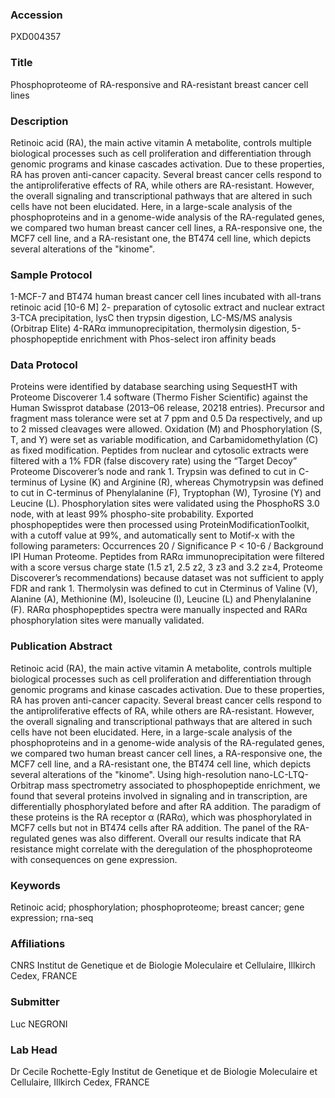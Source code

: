 ### Accession
PXD004357

### Title
Phosphoproteome of RA-responsive and RA-resistant breast cancer cell lines

### Description
Retinoic acid (RA), the main active vitamin A metabolite, controls multiple biological processes such as cell proliferation and differentiation through genomic programs and kinase cascades activation. Due to these properties, RA has proven anti-cancer capacity. Several breast cancer cells respond to the antiproliferative effects of RA, while others are RA-resistant. However, the overall signaling and transcriptional pathways that are altered in such cells have not been elucidated. Here, in a large-scale analysis of the phosphoproteins and in a genome-wide analysis of the RA-regulated genes, we compared two human breast cancer cell lines, a RA-responsive one, the MCF7 cell line, and a RA-resistant one, the BT474 cell line, which depicts several alterations of the "kinome".

### Sample Protocol
1-MCF-7 and BT474 human breast cancer cell lines incubated with all-trans retinoic acid [10-6 M] 2- preparation of cytosolic extract and nuclear extract 3-TCA precipitation, lysC then trypsin digestion, LC-MS/MS analysis (Orbitrap Elite) 4-RARα immunoprecipitation, thermolysin digestion, 5-phosphopeptide enrichment with Phos-select iron affinity beads

### Data Protocol
Proteins were identified by database searching using SequestHT with Proteome Discoverer 1.4 software (Thermo Fisher Scientific) against the Human Swissprot database (2013–06 release, 20218 entries). Precursor and fragment mass tolerance were set at 7 ppm and 0.5 Da respectively, and up to 2 missed cleavages were allowed. Oxidation (M) and Phosphorylation (S, T, and Y) were set as variable modification, and Carbamidomethylation (C) as fixed modification. Peptides from nuclear and cytosolic extracts were filtered with a 1% FDR (false discovery rate) using the “Target Decoy” Proteome Discoverer’s node and rank 1. Trypsin was defined to cut in C-terminus of Lysine (K) and Arginine (R), whereas Chymotrypsin was defined to cut in C-terminus of Phenylalanine (F), Tryptophan (W), Tyrosine (Y) and Leucine (L). Phosphorylation sites were validated using the PhosphoRS 3.0 node, with at least 99% phospho-site probability. Exported phosphopeptides were then processed using ProteinModificationToolkit, with a cutoff value at 99%, and automatically sent to Motif-x with the following parameters: Occurrences 20 / Significance P < 10-6 / Background IPI Human Proteome. Peptides from RARα immunoprecipitation were filtered with a score versus charge state (1.5 z1, 2.5 z2, 3 z3 and 3.2 z≥4, Proteome Discoverer’s recommendations) because dataset was not sufficient to apply FDR and rank 1. Thermolysin was defined to cut in Cterminus of Valine (V), Alanine (A), Methionine (M), Isoleucine (I), Leucine (L) and Phenylalanine (F). RARα phosphopeptides spectra were manually inspected and RARα phosphorylation sites were manually validated.

### Publication Abstract
Retinoic acid (RA), the main active vitamin A metabolite, controls multiple biological processes such as cell proliferation and differentiation through genomic programs and kinase cascades activation. Due to these properties, RA has proven anti-cancer capacity. Several breast cancer cells respond to the antiproliferative effects of RA, while others are RA-resistant. However, the overall signaling and transcriptional pathways that are altered in such cells have not been elucidated. Here, in a large-scale analysis of the phosphoproteins and in a genome-wide analysis of the RA-regulated genes, we compared two human breast cancer cell lines, a RA-responsive one, the MCF7 cell line, and a RA-resistant one, the BT474 cell line, which depicts several alterations of the "kinome". Using high-resolution nano-LC-LTQ-Orbitrap mass spectrometry associated to phosphopeptide enrichment, we found that several proteins involved in signaling and in transcription, are differentially phosphorylated before and after RA addition. The paradigm of these proteins is the RA receptor &#x3b1; (RAR&#x3b1;), which was phosphorylated in MCF7 cells but not in BT474 cells after RA addition. The panel of the RA-regulated genes was also different. Overall our results indicate that RA resistance might correlate with the deregulation of the phosphoproteome with consequences on gene expression.

### Keywords
Retinoic acid; phosphorylation; phosphoproteome; breast cancer; gene expression; rna-seq

### Affiliations
CNRS
Institut de Genetique et de Biologie Moleculaire et Cellulaire, Illkirch Cedex, FRANCE

### Submitter
Luc NEGRONI

### Lab Head
Dr Cecile Rochette-Egly
Institut de Genetique et de Biologie Moleculaire et Cellulaire, Illkirch Cedex, FRANCE


